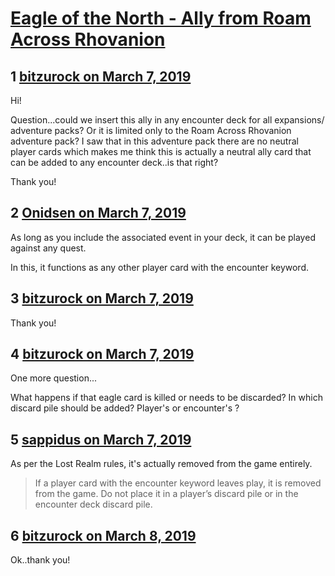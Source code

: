 # [Eagle of the North - Ally from Roam Across Rhovanion](https://community.fantasyflightgames.com/topic/291880-eagle-of-the-north-ally-from-roam-across-rhovanion/)

## 1 [bitzurock on March 7, 2019](https://community.fantasyflightgames.com/topic/291880-eagle-of-the-north-ally-from-roam-across-rhovanion/?do=findComment&comment=3641516)

Hi!

Question...could we insert this ally in any encounter deck for all expansions/ adventure packs? Or it is limited only to the Roam Across Rhovanion adventure pack? I saw that in this adventure pack there are no neutral player cards which makes me think this is actually a neutral ally card that can be added to any encounter deck..is that right?

Thank you!

## 2 [Onidsen on March 7, 2019](https://community.fantasyflightgames.com/topic/291880-eagle-of-the-north-ally-from-roam-across-rhovanion/?do=findComment&comment=3641549)

As long as you include the associated event in your deck, it can be played against any quest.

In this, it functions as any other player card with the encounter keyword.

## 3 [bitzurock on March 7, 2019](https://community.fantasyflightgames.com/topic/291880-eagle-of-the-north-ally-from-roam-across-rhovanion/?do=findComment&comment=3641555)

Thank you!

## 4 [bitzurock on March 7, 2019](https://community.fantasyflightgames.com/topic/291880-eagle-of-the-north-ally-from-roam-across-rhovanion/?do=findComment&comment=3642101)

One more question...

What happens if that eagle card is killed or needs to be discarded? In which discard pile should be added? Player's or encounter's ?

## 5 [sappidus on March 7, 2019](https://community.fantasyflightgames.com/topic/291880-eagle-of-the-north-ally-from-roam-across-rhovanion/?do=findComment&comment=3642142)

As per the Lost Realm rules, it's actually removed from the game entirely.



> If a player card with the encounter keyword leaves play, it is removed from the game. Do not place it in a player’s discard pile or in the encounter deck discard pile.



## 6 [bitzurock on March 8, 2019](https://community.fantasyflightgames.com/topic/291880-eagle-of-the-north-ally-from-roam-across-rhovanion/?do=findComment&comment=3642533)

Ok..thank you!

